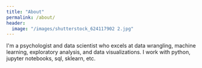 ```yaml
---
title: "About"
permalink: /about/
header:
  image: "/images/shutterstock_624117902 2.jpg"
---
```


I'm a psychologist and data scientist who excels at data wrangling, machine learning, exploratory analysis, and data visualizations.
I work with python, jupyter notebooks, sql, sklearn, etc.
